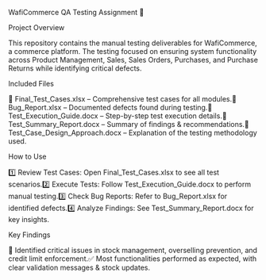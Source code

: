 WafiCommerce QA Testing Assignment 📌

Project Overview

This repository contains the manual testing deliverables for WafiCommerce, a commerce platform. The testing focused on ensuring system functionality across Product Management, Sales, Sales Orders, Purchases, and Purchase Returns while identifying critical defects.

Included Files

📂 Final_Test_Cases.xlsx – Comprehensive test cases for all modules.📂 Bug_Report.xlsx – Documented defects found during testing.📂 Test_Execution_Guide.docx – Step-by-step test execution details.📂 Test_Summary_Report.docx – Summary of findings & recommendations.📂 Test_Case_Design_Approach.docx – Explanation of the testing methodology used.

How to Use

1️⃣ Review Test Cases: Open Final_Test_Cases.xlsx to see all test scenarios.2️⃣ Execute Tests: Follow Test_Execution_Guide.docx to perform manual testing.3️⃣ Check Bug Reports: Refer to Bug_Report.xlsx for identified defects.4️⃣ Analyze Findings: See Test_Summary_Report.docx for key insights.

Key Findings

🚨 Identified critical issues in stock management, overselling prevention, and credit limit enforcement.✅ Most functionalities performed as expected, with clear validation messages & stock updates.
